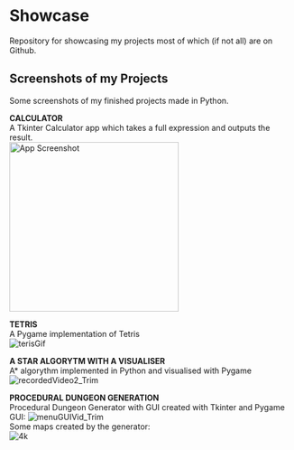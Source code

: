 # Showcase
Repository for showcasing my projects most of which (if not all) are on Github.

## Screenshots of my Projects
Some screenshots of my finished projects made in Python.
  
**CALCULATOR**  
A Tkinter Calculator app which takes a full expression and outputs the result.  
<img width="300" alt="App Screenshot" src="https://user-images.githubusercontent.com/100423134/193312798-375b0ce4-1e2c-4f16-89ec-6d9da3bdb688.PNG">  

**TETRIS**  
A Pygame implementation of Tetris  
![terisGif](https://user-images.githubusercontent.com/100423134/193408332-0c87f9ae-d025-41ce-8200-4dc84ceca110.gif)

**A STAR ALGORYTM WITH A VISUALISER**  
A* algorythm implemented in Python and visualised with Pygame  
![recordedVideo2_Trim](https://user-images.githubusercontent.com/100423134/193408137-8a6b9f4d-b820-4b87-b7e9-cc5e1e4f136c.gif)

**PROCEDURAL DUNGEON GENERATION**  
Procedural Dungeon Generator with GUI created with Tkinter and Pygame
GUI:
![menuGUIVid_Trim](https://user-images.githubusercontent.com/100423134/193446659-2e68748d-2fd5-477a-9cae-97dfbf973576.gif)  
Some maps created by the generator:  
![4k](https://user-images.githubusercontent.com/100423134/193446901-1d6a6c89-8d0f-4313-8df8-c1301b4b2ebf.jpg)

